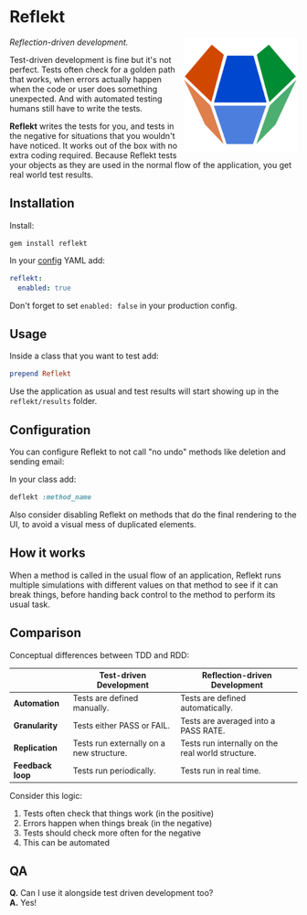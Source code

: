 # Reflekt  

<img src="./Assets/Logo.svg" width="200" raw=true style="margin-left: 10px;" align="right" />

*Reflection-driven development.*  

Test-driven development is fine but it's not perfect. Tests often check for a golden path that works, when errors actually happen when the code or user does something unexpected. And with automated testing humans still have to write the tests.

**Reflekt** writes the tests for you, and tests in the negative for situations that you wouldn't have noticed. It works out of the box with no extra coding required. Because Reflekt tests your objects as they are used in the normal flow of the application, you get real world test results.

## Installation  

Install:  
```  
gem install reflekt
```  

In your [config](https://github.com/rubyconfig/config) YAML add:  
```yaml  
reflekt:
  enabled: true
```  

Don't forget to set `enabled: false` in your production config.  

## Usage  

Inside a class that you want to test add:  
```ruby  
prepend Reflekt
```  

Use the application as usual and test results will start showing up in the `reflekt/results` folder.

## Configuration

You can configure Reflekt to not call "no undo" methods like deletion and sending email:

In your class add:

```ruby
deflekt :method_name
```

Also consider disabling Reflekt on methods that do the final rendering to the UI, to avoid a visual mess of duplicated elements.

## How it works

When a method is called in the usual flow of an application, Reflekt runs multiple simulations with different values on that method to see if it can break things, before handing back control to the method to perform its usual task.

## Comparison

Conceptual differences between TDD and RDD:

|                   | Test-driven Development                  | Reflection-driven Development                     |
--------------------|------------------------------------------|---------------------------------------------------|
| **Automation**    | Tests are defined manually.              | Tests are defined automatically.                  |
| **Granularity**   | Tests either PASS or FAIL.               | Tests are averaged into a PASS RATE.              |
| **Replication**   | Tests run externally on a new structure. | Tests run internally on the real world structure. |
| **Feedback loop** | Tests run periodically.                  | Tests run in real time.                           |

Consider this logic:  
1. Tests often check that things work (in the positive)  
2. Errors happen when things break (in the negative)  
3. Tests should check more often for the negative  
4. This can be automated

## QA

**Q.** Can I use it alongside test driven development too?  
**A.** Yes!
